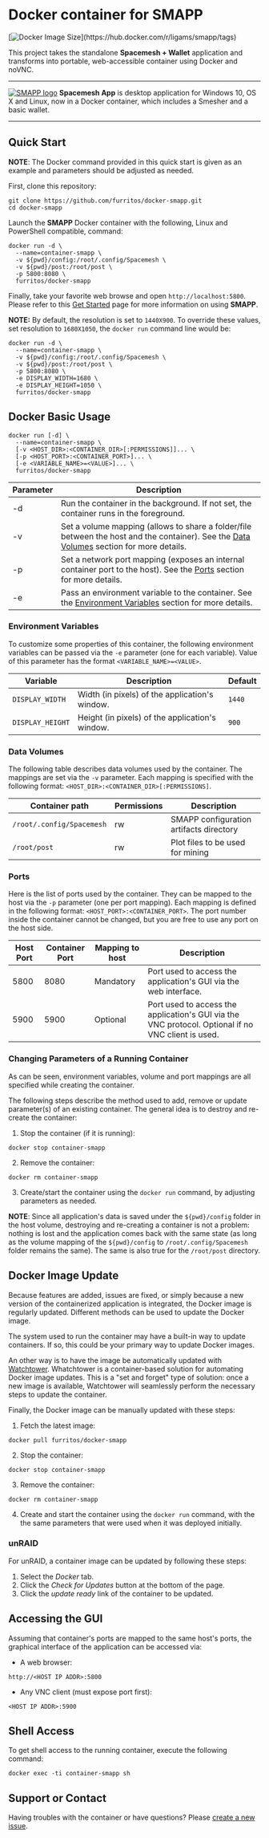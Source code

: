 # Docker container for SMAPP
[![Docker Image Size]([https://img.shields.io/docker/image-size/ligams/smapp/latest](https://img.shields.io/docker/image-size/ligams/smapp/latest))](https://hub.docker.com/r/ligams/smapp/tags)

This project takes the standalone **Spacemesh + Wallet** application and transforms into portable, web-accessible 
container using Docker and noVNC.

---

[![SMAPP logo](doc/img/smapp-docker.png)](https://spacemesh.io/)
**Spacemesh App** is  desktop application for Windows 10, OS X and Linux, now in a Docker container, which includes a Smesher and a basic wallet. 

---

## Quick Start

**NOTE**: The Docker command provided in this quick start is given as an example and parameters 
should be adjusted as needed.

First, clone this repository:
```
git clone https://github.com/furritos/docker-smapp.git
cd docker-smapp
```

Launch the **SMAPP** Docker container with the following, Linux and PowerShell compatible, command:
```
docker run -d \
  --name=container-smapp \ 
  -v ${pwd}/config:/root/.config/Spacemesh \
  -v ${pwd}/post:/root/post \
  -p 5800:8080 \
  furritos/docker-smapp
```
Finally, take your favorite web browse and open `http://localhost:5800`.
Please refer to this [Get Started](https://spacemesh.io/start/) page for more information on using **SMAPP**.

**NOTE:** By default, the resolution is set to `1440X900`.  To override these values, set resolution to `1680X1050`, the `docker run` command line would be:

```
docker run -d \
  --name=container-smapp \ 
  -v ${pwd}/config:/root/.config/Spacemesh \
  -v ${pwd}/post:/root/post \
  -p 5800:8080 \
  -e DISPLAY_WIDTH=1680 \
  -e DISPLAY_HEIGHT=1050 \
  furritos/docker-smapp
```

## Docker Basic Usage

```
docker run [-d] \
  --name=container-smapp \
  [-v <HOST_DIR>:<CONTAINER_DIR>[:PERMISSIONS]]... \
  [-p <HOST_PORT>:<CONTAINER_PORT>]... \
  [-e <VARIABLE_NAME>=<VALUE>]... \
  furritos/docker-smapp
```
| Parameter | Description                                                                                                                                               |
|-----------|-----------------------------------------------------------------------------------------------------------------------------------------------------------|
| -d        | Run the container in the background.  If not set, the container runs in the foreground.                                                                   |
| -v        | Set a volume mapping (allows to share a folder/file between the host and the container).  See the [Data Volumes](#data-volumes) section for more details. |
| -p        | Set a network port mapping (exposes an internal container port to the host).  See the [Ports](#ports) section for more details.                           |
| -e        | Pass an environment variable to the container. See the [Environment Variables](#environment-variables) section for more details.                          |

### Environment Variables

To customize some properties of this container, the following environment variables can be passed via the `-e` parameter (one for each variable).  Value of this parameter has the format `<VARIABLE_NAME>=<VALUE>`.

| Variable       | Description                                     | Default |
|----------------|-------------------------------------------------|---------|
|`DISPLAY_WIDTH` | Width (in pixels) of the application's window.  | `1440`  |
|`DISPLAY_HEIGHT`| Height (in pixels) of the application's window. | `900`   |

### Data Volumes

The following table describes data volumes used by the container.  The mappings
are set via the `-v` parameter.  Each mapping is specified with the following
format: `<HOST_DIR>:<CONTAINER_DIR>[:PERMISSIONS]`.

| Container path          | Permissions | Description                             |
|-------------------------|-------------|-----------------------------------------|
|`/root/.config/Spacemesh`| rw          | SMAPP configuration artifacts directory |
|`/root/post`             | rw          | Plot files to be used for mining        |

### Ports

Here is the list of ports used by the container.  They can be mapped to the host
via the `-p` parameter (one per port mapping).  Each mapping is defined in the
following format: `<HOST_PORT>:<CONTAINER_PORT>`.  The port number inside the
container cannot be changed, but you are free to use any port on the host side.

|  Host Port  | Container Port | Mapping to host | Description                                                                                         |
|-------------|----------------|-----------------|-----------------------------------------------------------------------------------------------------|
|     5800    |      8080      | Mandatory       | Port used to access the application's GUI via the web interface.                                    |
|     5900    |      5900      | Optional        | Port used to access the application's GUI via the VNC protocol.  Optional if no VNC client is used. |

### Changing Parameters of a Running Container

As can be seen, environment variables, volume and port mappings are all specified
while creating the container.

The following steps describe the method used to add, remove or update
parameter(s) of an existing container.  The general idea is to destroy and
re-create the container:

  1. Stop the container (if it is running):
```
docker stop container-smapp 
```
  2. Remove the container:
```
docker rm container-smapp 
```
  3. Create/start the container using the `docker run` command, by adjusting
     parameters as needed.

**NOTE**: Since all application's data is saved under the `${pwd}/config` folder in 
the host volume, destroying and re-creating a container is not a problem: nothing is lost
and the application comes back with the same state (as long as the volume mapping of
the `${pwd}/config` to `/root/.config/Spacemesh` folder remains the same).  The same is
also true for the `/root/post` directory.

## Docker Image Update

Because features are added, issues are fixed, or simply because a new version
of the containerized application is integrated, the Docker image is regularly
updated.  Different methods can be used to update the Docker image.

The system used to run the container may have a built-in way to update
containers.  If so, this could be your primary way to update Docker images.

An other way is to have the image be automatically updated with [Watchtower].
Whatchtower is a container-based solution for automating Docker image updates.
This is a "set and forget" type of solution: once a new image is available,
Watchtower will seamlessly perform the necessary steps to update the container.

Finally, the Docker image can be manually updated with these steps:

  1. Fetch the latest image:
```
docker pull furritos/docker-smapp
```
  2. Stop the container:
```
docker stop container-smapp 
```
  3. Remove the container:
```
docker rm container-smapp 
```
  4. Create and start the container using the `docker run` command, with the
the same parameters that were used when it was deployed initially.

[Watchtower]: https://github.com/containrrr/watchtower

### unRAID

For unRAID, a container image can be updated by following these steps:

  1. Select the *Docker* tab.
  2. Click the *Check for Updates* button at the bottom of the page.
  3. Click the *update ready* link of the container to be updated.

## Accessing the GUI

Assuming that container's ports are mapped to the same host's ports, the
graphical interface of the application can be accessed via:

  * A web browser:
```
http://<HOST IP ADDR>:5800
```

  * Any VNC client (must expose port first):
```
<HOST IP ADDR>:5900
```

## Shell Access

To get shell access to the running container, execute the following command:

```
docker exec -ti container-smapp sh
```

## Support or Contact

Having troubles with the container or have questions?  Please
[create a new issue].

[create a new issue]: https://github.com/ligams/docker-smapp/issues

